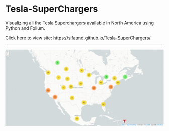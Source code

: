 # Tesla-SuperChargers
Visualizing all the Tesla Superchargers available in North America using Python and Folium.

Click here to view site: https://sifatmd.github.io/Tesla-SuperChargers/

---

![tesla superchargers in US gif](tesla.gif)
